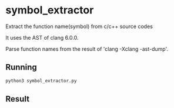 # symbol_extractor
Extract the function name(symbol) from c/c++ source codes

It uses the AST of clang 6.0.0.

Parse function names from the result of 'clang -Xclang -ast-dump'.

## Running
```sh
python3 symbol_extractor.py
```

## Result
